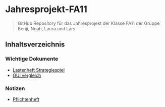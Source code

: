 # Jahresprojekt-FA11

> GitHub Repository für das Jahresprojekt der Klasse FA11 der Gruppe Benji, Noah, Laura und Lars.

## Inhaltsverzeichnis

### Wichtige Dokumente

- [Lastenheft Strategiespiel](Dokumente/Lastenheft%20Strategiespiel.pdf)
- [GUI vergleich](Dokumente/GUI%20vergleich.pdf)

### Notizen

- [Pflichtenheft](Notizen/Pflichtenheft.md)
